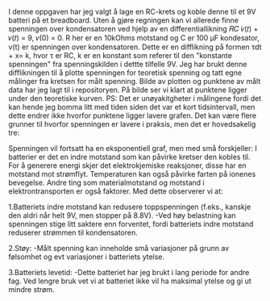 I denne oppgaven har jeg valgt å lage en RC-krets og koble denne til et 9V batteri på et breadboard. 
Uten å gjøre regningen kan vi allerede finne spenningen over kondensatoren ved hjelp av en differentiallikning 𝑅𝐶 ̇𝑣(𝑡) + 𝑣(𝑡) = 9, 𝑣(0) = 0. 
R her er en 10kOhms motstand og C er 100 μF kondesator, v(t) er spenningen over kondensatoren. Dette er en difflikning på formen 
τdt + x= k, hvor τ er RC, k er en konstant som referer til den "konstante spenningen" fra spenningskilden i dettte tilfelle 9V.
Jeg har brukt denne difflikningen til å plotte spenningen for teoretisk spenning og tatt egne målinger fra kretsen for målt spenning.
Bilde av plotten og punktene av målt data har jeg lagt til i repositoryen. På bilde ser vi klart at punktene ligger under den teoretiske kurven. PS: Det er unøyakitgheter i målingene fordi det kan hende jeg bomma litt med tiden siden det var et kort tidsintervall, men dette endrer ikke hvorfor punktene ligger lavere grafen. Det kan være flere grunner til hvorfor spenningen er lavere i praksis, men det er hovedsakelig tre: 

Spenningen vil fortsatt ha en eksponentiell graf, men med små forskjeller:
I batterier er det en indre motstand som kan påvirke kretser den kobles til. For å generere energi skjer det elektrokjemiske reaksjoner, disse har en motstand mot strømflyt. Temperaturen kan også påvirke farten på ionenes bevegelse. 
Andre ting som materialmotstand og motstand i elektrontransporten er også faktorer. Med dette observerer vi at:

1.Batteriets indre motstand kan redusere toppspenningen (f.eks., kanskje den aldri når helt 9V, men stopper på 8.8V).
  -Ved høy belastning kan spenningen stige litt saktere enn forventet, fordi batteriets indre motstand reduserer strømmen til kondensatoren.

2.Støy:
  -Målt spenning kan inneholde små variasjoner på grunn av følsomhet og evt variasjoner i batteriets ytelse.

3.Batteriets levetid:
  -Dette batteriet har jeg brukt i lang periode for andre fag. Ved lengre bruk vet vi at batteriet ikke vil ha maksimal ytelse og gi ut mindre strøm.
